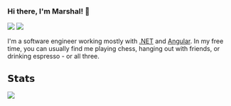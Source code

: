 ### Hi there, I'm Marshal! 👋

[![](https://img.shields.io/badge/-@marshalhayes-%231DA1F2?style=flat-square&logo=twitter&logoColor=ffffff)](https://twitter.com/marshalhayes)
[![](https://img.shields.io/badge/-marshalhayes-blue?style=flat-square&logo=Linkedin&logoColor=white&link=https://www.linkedin.com/in/marshalhayes/)](https://www.linkedin.com/in/marshalhayes)

I'm a software engineer working mostly with [.NET](https://dotnet.microsoft.com/en-us/) and [Angular](https://angular.io/). In my free time, you can usually find me playing chess, hanging out with friends, or drinking espresso - or all three. 

## 𝗦𝘁𝗮𝘁𝘀

![](https://github-readme-stats.vercel.app/api?username=marshalhayes&show_icons=true&theme=radical)
